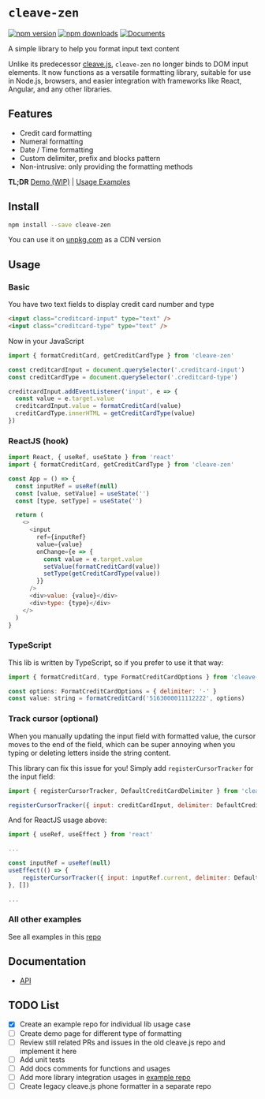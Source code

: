 # `cleave-zen`

[![npm version](https://badge.fury.io/js/cleave-zen.svg)](https://badge.fury.io/js/cleave-zen)
[![npm downloads](https://img.shields.io/npm/dm/cleave-zen.svg)](https://www.npmjs.com/package/cleave-zen)
[![Documents](https://img.shields.io/badge/documents-check-3362c2.svg)](https://github.com/nosir/cleave-zen/blob/main/docs/modules.md)

A simple library to help you format input text content

Unlike its predecessor [cleave.js](https://github.com/nosir/cleave.js),
`cleave-zen` no longer binds to DOM input elements. It now functions as a
versatile formatting library, suitable for use in Node.js, browsers, and easier
integration with frameworks like React, Angular, and any other libraries.

## Features

- Credit card formatting
- Numeral formatting
- Date / Time formatting
- Custom delimiter, prefix and blocks pattern
- Non-intrusive: only providing the formatting methods

**TL;DR** [Demo (WIP)](https://github.com/nosir/cleave-zen) |
[Usage Examples](https://github.com/nosir/cleave-zen-examples)

## Install

```sh
npm install --save cleave-zen
```

You can use it on [unpkg.com](https://unpkg.com/cleave-zen) as a CDN version

## Usage

### Basic

You have two text fields to display credit card number and type

```html
<input class="creditcard-input" type="text" />
<input class="creditcard-type" type="text" />
```

Now in your JavaScript

```js
import { formatCreditCard, getCreditCardType } from 'cleave-zen'

const creditcardInput = document.querySelector('.creditcard-input')
const creditCardType = document.querySelector('.creditcard-type')

creditcardInput.addEventListener('input', e => {
  const value = e.target.value
  creditcardInput.value = formatCreditCard(value)
  creditCardType.innerHTML = getCreditCardType(value)
})
```

### ReactJS (hook)

```js
import React, { useRef, useState } from 'react'
import { formatCreditCard, getCreditCardType } from 'cleave-zen'

const App = () => {
  const inputRef = useRef(null)
  const [value, setValue] = useState('')
  const [type, setType] = useState('')

  return (
    <>
      <input
        ref={inputRef}
        value={value}
        onChange={e => {
          const value = e.target.value
          setValue(formatCreditCard(value))
          setType(getCreditCardType(value))
        }}
      />
      <div>value: {value}</div>
      <div>type: {type}</div>
    </>
  )
}
```

### TypeScript

This lib is written by TypeScript, so if you prefer to use it that way:

```js
import { formatCreditCard, type FormatCreditCardOptions } from 'cleave-zen'

const options: FormatCreditCardOptions = { delimiter: '-' }
const value: string = formatCreditCard('5163000011112222', options)
```

### Track cursor (optional)

When you manually updating the input field with formatted value, the cursor
moves to the end of the field, which can be super annoying when you typing or
deleting letters inside the string content.

This library can fix this issue for you! Simply add `registerCursorTracker` for
the input field:

```js
import { registerCursorTracker, DefaultCreditCardDelimiter } from 'cleave-zen'

registerCursorTracker({ input: creditCardInput, delimiter: DefaultCreditCardDelimiter }})
```

And for ReactJS usage above:

```js
import { useRef, useEffect } from 'react'

...

const inputRef = useRef(null)
useEffect(() => {
    registerCursorTracker({ input: inputRef.current, delimiter: DefaultCreditCardDelimiter })
}, [])

...
```

### All other examples

See all examples in this [repo](https://github.com/nosir/cleave-zen-examples)

## Documentation

- [API](https://github.com/nosir/cleave-zen/blob/main/docs/modules.md)

## TODO List

- [x] Create an example repo for individual lib usage case
- [ ] Create demo page for different type of formatting
- [ ] Review still related PRs and issues in the old cleave.js repo and
      implement it here
- [ ] Add unit tests
- [ ] Add docs comments for functions and usages
- [ ] Add more library integration usages in
      [example repo](https://github.com/nosir/cleave-zen-examples)
- [ ] Create legacy cleave.js phone formatter in a separate repo
